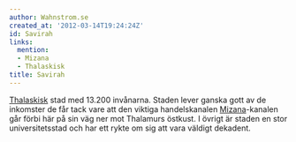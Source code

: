 ```yaml
---
author: Wahnstrom.se
created_at: '2012-03-14T19:24:24Z'
id: Savirah
links:
  mention:
  - Mizana
  - Thalaskisk
title: Savirah
---
```


[Thalaskisk] stad med 13.200 invånarna. Staden lever ganska gott av de inkomster de får tack vare
att den viktiga handelskanalen [Mizana]-kanalen går förbi här på sin väg ner mot Thalamurs östkust.
I övrigt är staden en stor universitetsstad och har ett rykte om sig att vara väldigt dekadent.

  [Thalaskisk]: Thalaskisk
  [Mizana]: Mizana